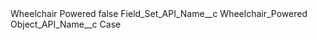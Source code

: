 <?xml version="1.0" encoding="UTF-8"?>
<CustomMetadata xmlns="http://soap.sforce.com/2006/04/metadata" xmlns:xsi="http://www.w3.org/2001/XMLSchema-instance" xmlns:xsd="http://www.w3.org/2001/XMLSchema">
    <label>Wheelchair Powered</label>
    <protected>false</protected>
    <values>
        <field>Field_Set_API_Name__c</field>
        <value xsi:type="xsd:string">Wheelchair_Powered</value>
    </values>
    <values>
        <field>Object_API_Name__c</field>
        <value xsi:type="xsd:string">Case</value>
    </values>
</CustomMetadata>
